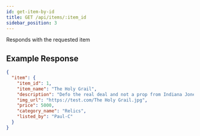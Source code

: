 ```yaml
---
id: get-item-by-id
title: GET /api/items/:item_id
sidebar_position: 3
---
```


Responds with the requested item

## Example Response

```json
{
  "item": {
    "item_id": 1,
    "item_name": "The Holy Grail",
    "description": "Defo the real deal and not a prop from Indiana Jones",
    "img_url": "https://test.com/The Holy Grail.jpg",
    "price": 5000,
    "category_name": "Relics",
    "listed_by": "Paul-C"
  }
}
```

